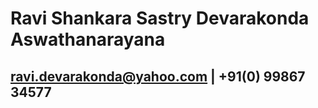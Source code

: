 # Ravi Shankara Sastry Devarakonda Aswathanarayana
## ravi.devarakonda@yahoo.com | +91(0) 99867 34577
